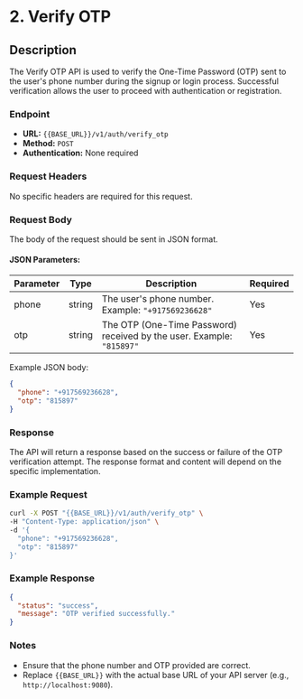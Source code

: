 # 2. Verify OTP

## Description
The Verify OTP API is used to verify the One-Time Password (OTP) sent to the user's phone number during the signup or login process. Successful verification allows the user to proceed with authentication or registration.

### Endpoint

- **URL:** `{{BASE_URL}}/v1/auth/verify_otp`
- **Method:** `POST`
- **Authentication:** None required

### Request Headers

No specific headers are required for this request.

### Request Body

The body of the request should be sent in JSON format.

#### JSON Parameters:

| Parameter | Type   | Description                               | Required |
|-----------|--------|-------------------------------------------|----------|
| phone     | string | The user's phone number. Example: `"+917569236628"` | Yes      |
| otp       | string | The OTP (One-Time Password) received by the user. Example: `"815897"` | Yes      |

Example JSON body:

```json
{
  "phone": "+917569236628",
  "otp": "815897"
}
```

### Response

The API will return a response based on the success or failure of the OTP verification attempt. The response format and content will depend on the specific implementation.

### Example Request

```bash
curl -X POST "{{BASE_URL}}/v1/auth/verify_otp" \
-H "Content-Type: application/json" \
-d '{
  "phone": "+917569236628",
  "otp": "815897"
}'
```

### Example Response

```json
{
  "status": "success",
  "message": "OTP verified successfully."
}
```

### Notes

- Ensure that the phone number and OTP provided are correct.
- Replace `{{BASE_URL}}` with the actual base URL of your API server (e.g., `http://localhost:9080`).
